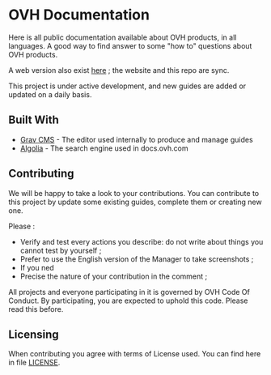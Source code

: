 # OVH Documentation

Here is all public documentation available about OVH products, in all languages. A good way to find answer to some "how to" questions about OVH products. 

 A web version also exist [here](https://docs.ovh.com) ; the website and this repo are sync.

This project is under active development, and new guides are added or updated on a daily basis.


## Built With

* [Grav CMS](https://getgrav.org/) - The editor used internally to produce and manage guides 
* [Algolia](https://www.algolia.com/) - The search engine used in docs.ovh.com


## Contributing

We will be happy to take a look to your contributions. You can contribute to this project by update some existing guides, complete them or creating new one. 

Please : 

* Verify and test every actions you describe: do not write about things you cannot test by yourself ;
* Prefer to use the English version of the Manager to take screenshots ;
* If you ned 
* Precise the nature of your contribution in the comment  ;

All projects and everyone participating in it is governed by OVH Code Of Conduct. By participating, you are expected to uphold this code. Please read this before.



## Licensing

When contributing you agree with terms of License used. You can find here in file [LICENSE](LICENSE).


